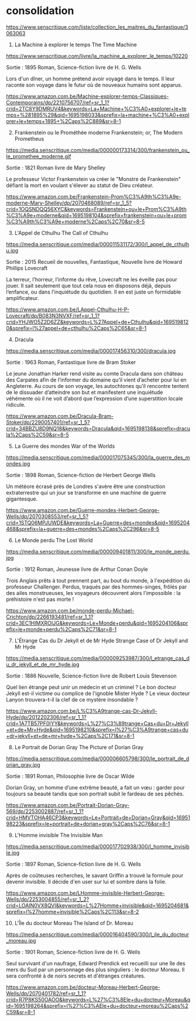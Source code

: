 # consolidation

https://www.senscritique.com/liste/collection_les_maitres_du_fantastique/3063063



1. La Machine à explorer le temps
The Time Machine

https://www.senscritique.com/livre/la_machine_a_explorer_le_temps/10220

Sortie : 1895
Roman, Science-fiction
livre de H. G. Wells

Lors d'un dîner, un homme prétend avoir voyagé dans le temps. Il leur raconte son voyage dans le futur où de nouveaux humains sont apparus.

https://www.amazon.com.be/Machine-explorer-temps-Classiques-Contemporains/dp/2210756707/ref=sr_1_1?crid=2TC8Y9DMRUV4&keywords=La+Machine+%C3%A0+explorer+le+temps+%281895%29&qid=1695198033&sprefix=la+machine+%C3%A0+explorer+le+temps+1895+%2Caps%2C889&sr=8-1




2. Frankenstein ou le Prométhée moderne
Frankenstein; or, The Modern Prometheus

https://media.senscritique.com/media/000000173314/300/frankenstein_ou_le_promethee_moderne.gif

Sortie : 1821
Roman
livre de Mary Shelley

Le professeur Victor Frankenstein va créer le "Monstre de Frankenstein" défiant la mort en voulant s'élever au statut de Dieu créateur.

https://www.amazon.com.be/Frankenstein-Prom%C3%A9th%C3%A9e-moderne-Mary-Shelley/dp/2070468089/ref=sr_1_5?crid=1OQSNDQQ56XYC&keywords=Frankenstein+ou+le+Prom%C3%A9th%C3%A9e+moderne&qid=1695198104&sprefix=frankenstein+ou+le+prom%C3%A9th%C3%A9e+moderne%2Caps%2C70&sr=8-5





3. L'Appel de Cthulhu
The Call of Cthulhu

https://media.senscritique.com/media/000011531172/300/l_appel_de_cthulhu.jpg

Sortie : 2015
Recueil de nouvelles, Fantastique, Nouvelle
livre de Howard Phillips Lovecraft

La terreur, l’horreur, l’informe du rêve, Lovecraft ne les éveille pas pour jouer. Il sait seulement que tout cela nous en disposons déjà, depuis l’enfance, ou dans l’inquiétude du quotidien. Il en est juste un formidable amplificateur.

https://www.amazon.com.be/LAppel-Cthulhu-H-P-Lovecraft/dp/B083N3NVXF/ref=sr_1_1?crid=YHJWO5Z2D6ZZ&keywords=L%27Appel+de+Cthulhu&qid=1695198120&sprefix=l%27appel+de+cthulhu%2Caps%2C65&sr=8-1




4. Dracula

https://media.senscritique.com/media/000017456310/300/dracula.jpg

Sortie : 1963
Roman, Fantastique
livre de Bram Stoker

Le jeune Jonathan Harker rend visite au comte Dracula dans son château des Carpates afin de l’informer du domaine qu’il vient d’acheter pour lui en Angleterre. Au cours de son voyage, les autochtones qu’il rencontre tentent de le dissuader d’atteindre son but et manifestent une inquiétude véhémente où il ne voit d’abord que l’expression d’une superstition locale ridicule.

https://www.amazon.com.be/Dracula-Bram-Stoker/dp/2290057401/ref=sr_1_5?crid=34BBZU8D9NQ18&keywords=Dracula&qid=1695198138&sprefix=dracula%2Caps%2C59&sr=8-5


5. La Guerre des mondes
War of the Worlds

https://media.senscritique.com/media/000017075345/300/la_guerre_des_mondes.jpg

Sortie : 1898
Roman, Science-fiction
de Herbert George Wells

Un météore écrasé près de Londres s'avère être une construction extraterrestre qui un jour se transforme en une machine de guerre gigantesque.

https://www.amazon.com.be/Guerre-mondes-Herbert-George-Wells/dp/2070308553/ref=sr_1_5?crid=1STQ06MPJUWDE&keywords=La+Guerre+des+mondes&qid=1695204468&sprefix=la+guerre+des+mondes%2Caps%2C296&sr=8-5




6. Le Monde perdu
The Lost World

https://media.senscritique.com/media/000009401811/300/le_monde_perdu.jpg

Sortie : 1912
Roman, Jeunesse
livre de Arthur Conan Doyle

Trois Anglais prêts à tout prennent part, au bout du monde, à l'expédition du professeur Challenger. Perdus, traqués par des hommes-singes, frôlés par des ailes monstrueuses, les voyageurs découvrent alors l'impossible : la préhistoire n'est pas morte !

https://www.amazon.com.be/monde-perdu-Michael-Crichton/dp/2266193481/ref=sr_1_1?crid=3EC1HIMXROIJG&keywords=Le+Monde+perdu&qid=1695204106&sprefix=le+monde+perdu%2Caps%2C71&sr=8-1



7. L'Étrange Cas du Dr Jekyll et de Mr Hyde
Strange Case of Dr Jekyll and Mr Hyde

https://media.senscritique.com/media/000009253987/300/l_etrange_cas_du_dr_jekyll_et_de_mr_hyde.jpg

Sortie : 1886
Nouvelle, Science-fiction
livre de Robert Louis Stevenson

Quel lien étrange peut unir un médecin et un criminel ? Le bon docteur Jekyll est-il victime ou complice de l'ignoble Mister Hyde ? Le vieux docteur Lanyon trouvera-t-il la clef de ce mystère insondable ?

https://www.amazon.com.be/L%C3%A9trange-cas-Dr-Jekyll-Hyde/dp/2012202306/ref=sr_1_1?crid=1A7TB57PF0IYY&keywords=L%27%C3%89trange+Cas+du+Dr+Jekyll+et+de+Mr+Hyde&qid=1695198210&sprefix=l%27%C3%A9trange+cas+du+dr+jekyll+et+de+mr+hyde+%2Caps%2C171&sr=8-1


8. Le Portrait de Dorian Gray
The Picture of Dorian Gray

https://media.senscritique.com/media/000006605798/300/le_portrait_de_dorian_gray.jpg

Sortie : 1891
Roman, Philosophie
livre de Oscar Wilde

Dorian Gray, un homme d’une extrême beauté, a fait un vœu : garder pour toujours sa beauté tandis que son portrait subit le fardeau de ses pêchés.

https://www.amazon.com.be/Portrait-Dorian-Gray-569/dp/2253002887/ref=sr_1_1?crid=HMVTOHA46CP3&keywords=Le+Portrait+de+Dorian+Gray&qid=1695198223&sprefix=le+portrait+de+dorian+gray%2Caps%2C76&sr=8-1



9. L'Homme invisible
The Invisible Man

https://media.senscritique.com/media/000017702938/300/l_homme_invisible.jpg

Sortie : 1897
Roman, Science-fiction
livre de H. G. Wells

Après de coûteuses recherches, le savant Griffin a trouvé la formule pour devenir invisible. Il décide d'en user sur lui et sombre dans la folie.

https://www.amazon.com.be/LHomme-invisible-Herbert-George-Wells/dp/2253004855/ref=sr_1_2?crid=LOAIN0VX8QVI&keywords=L%27Homme+invisible&qid=1695204681&sprefix=l%27homme+invisible%2Caps%2C113&sr=8-2


10. L'Île du docteur Moreau
The Island of Dr. Moreau

https://media.senscritique.com/media/000016404590/300/l_ile_du_docteur_moreau.jpg

Sortie : 1901
Roman, Science-fiction
livre de H. G. Wells

Seul survivant d'un naufrage, Edward Prendick est recueilli sur une île des mers du Sud par un personnage des plus singuliers : le docteur Moreau. Il sera confronté à de noirs secrets et d'étranges créatures.

https://www.amazon.com.be/docteur-Moreau-Herbert-George-Wells/dp/2070401782/ref=sr_1_1?crid=R7P8KS50OAOO&keywords=L%27%C3%8Ele+du+docteur+Moreau&qid=1695198264&sprefix=l%27%C3%AEle+du+docteur+moreau%2Caps%2C59&sr=8-1